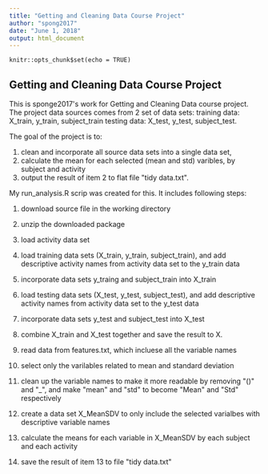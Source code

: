 ```yaml
---
title: "Getting and Cleaning Data Course Project"
author: "spong2017"
date: "June 1, 2018"
output: html_document
---
```


```{r setup, include=FALSE}
knitr::opts_chunk$set(echo = TRUE)
```

## Getting and Cleaning Data Course Project

This is sponge2017's work for Getting and Cleaning Data course project. The project data sources comes from 2 set of data sets:
training data: X_train, y_train, subject_train
testing data: X_test, y_test, subject_test.

The goal of the project is to:
1. clean and incorporate all source data sets into a single data set, 
2. calculate the mean for each selected (mean and std) varibles, by subject and activity
3. output the result of item 2 to flat file "tidy data.txt". 

My run_analysis.R scrip was created for this. It includes following steps:
  1. download source file in the working directory
  2. unzip the downloaded package
  3. load activity data set
  4. load training data sets (X_train, y_train, subject_train), and add descriptive activity names from activity data set to the y_train data
  5. incorporate data sets y_traing and subject_train into X_train
  6. load testing data sets (X_test, y_test, subject_test), and add descriptive activity names from activity data set to the y_test data
  7. incorporate data sets y_test and subject_test into X_test
  8. combine X_train and X_test together and save the result to X. 
  
  9. read data from features.txt, which incluese all the variable names
  10. select only the varilables related to mean and standard deviation
  11. clean up the variable names to make it more readable by removing "()" and "_", and make "mean" and "std" to become "Mean" and "Std" respectively
  12. create a data set X_MeanSDV to only include the selected varialbes with descriptive variable names
  13. calculate the means for each variable in X_MeanSDV by each subject and each activity
  14. save the result of item 13 to file "tidy data.txt"

